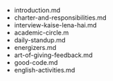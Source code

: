 - introduction.md
- charter-and-responsibilities.md
- interview-kaise-lena-hai.md
- academic-circle.m
- daily-standup.md
- energizers.md
- art-of-giving-feedback.md
- good-code.md
- english-activities.md